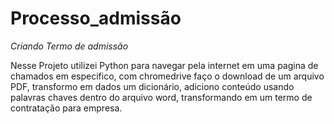 # Processo_admissão


*Criando Termo de admissão*


Nesse Projeto utilizei Python para navegar pela internet em uma pagina de chamados em especifico, com chromedrive faço o download de um arquivo PDF, transformo em dados um dicionário, adiciono conteúdo usando palavras chaves dentro do arquivo word, transformando em um termo de contratação para empresa.
